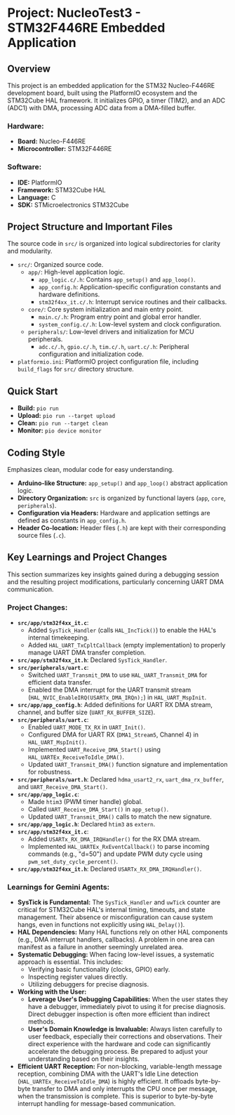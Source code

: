 # Project: NucleoTest3 - STM32F446RE Embedded Application

## Overview

This project is an embedded application for the STM32 Nucleo-F446RE development board, built using the PlatformIO ecosystem and the STM32Cube HAL framework. It initializes GPIO, a timer (TIM2), and an ADC (ADC1) with DMA, processing ADC data from a DMA-filled buffer.

### Hardware:
*   **Board:** Nucleo-F446RE
*   **Microcontroller:** STM32F446RE

### Software:
*   **IDE:** PlatformIO
*   **Framework:** STM32Cube HAL
*   **Language:** C
*   **SDK:** STMicroelectronics STM32Cube

## Project Structure and Important Files

The source code in `src/` is organized into logical subdirectories for clarity and modularity.

*   `src/`: Organized source code.
    *   `app/`: High-level application logic.
        *   `app_logic.c/.h`: Contains `app_setup()` and `app_loop()`.
        *   `app_config.h`: Application-specific configuration constants and hardware definitions.
        *   `stm32f4xx_it.c/.h`: Interrupt service routines and their callbacks.
    *   `core/`: Core system initialization and main entry point.
        *   `main.c/.h`: Program entry point and global error handler.
        *   `system_config.c/.h`: Low-level system and clock configuration.
    *   `peripherals/`: Low-level drivers and initialization for MCU peripherals.
        *   `adc.c/.h`, `gpio.c/.h`, `tim.c/.h`, `uart.c/.h`: Peripheral configuration and initialization code.
*   `platformio.ini`: PlatformIO project configuration file, including `build_flags` for `src/` directory structure.

## Quick Start

*   **Build:** `pio run`
*   **Upload:** `pio run --target upload`
*   **Clean:** `pio run --target clean`
*   **Monitor:** `pio device monitor`

## Coding Style

Emphasizes clean, modular code for easy understanding.

*   **Arduino-like Structure:** `app_setup()` and `app_loop()` abstract application logic.
*   **Directory Organization:** `src` is organized by functional layers (`app`, `core`, `peripherals`).
*   **Configuration via Headers:** Hardware and application settings are defined as constants in `app_config.h`.
*   **Header Co-location:** Header files (`.h`) are kept with their corresponding source files (`.c`).

## Key Learnings and Project Changes

This section summarizes key insights gained during a debugging session and the resulting project modifications, particularly concerning UART DMA communication.

### Project Changes:

*   **`src/app/stm32f4xx_it.c`**: 
    *   Added `SysTick_Handler` (calls `HAL_IncTick()`) to enable the HAL's internal timekeeping.
    *   Added `HAL_UART_TxCpltCallback` (empty implementation) to properly manage UART DMA transfer completion.
*   **`src/app/stm32f4xx_it.h`**: Declared `SysTick_Handler`.
*   **`src/peripherals/uart.c`**: 
    *   Switched `UART_Transmit_DMA` to use `HAL_UART_Transmit_DMA` for efficient data transfer.
    *   Enabled the DMA interrupt for the UART transmit stream (`HAL_NVIC_EnableIRQ(USARTx_DMA_IRQn);`) in `HAL_UART_MspInit`.
*   **`src/app/app_config.h`**: Added definitions for UART RX DMA stream, channel, and buffer size (`UART_RX_BUFFER_SIZE`).
*   **`src/peripherals/uart.c`**: 
    *   Enabled `UART_MODE_TX_RX` in `UART_Init()`.
    *   Configured DMA for UART RX (`DMA1_Stream5`, Channel 4) in `HAL_UART_MspInit()`.
    *   Implemented `UART_Receive_DMA_Start()` using `HAL_UARTEx_ReceiveToIdle_DMA()`.
    *   Updated `UART_Transmit_DMA()` function signature and implementation for robustness.
*   **`src/peripherals/uart.h`**: Declared `hdma_usart2_rx`, `uart_dma_rx_buffer`, and `UART_Receive_DMA_Start()`.
*   **`src/app/app_logic.c`**: 
    *   Made `htim3` (PWM timer handle) global.
    *   Called `UART_Receive_DMA_Start()` in `app_setup()`.
    *   Updated `UART_Transmit_DMA()` calls to match the new signature.
*   **`src/app/app_logic.h`**: Declared `htim3` as `extern`.
*   **`src/app/stm32f4xx_it.c`**: 
    *   Added `USARTx_RX_DMA_IRQHandler()` for the RX DMA stream.
    *   Implemented `HAL_UARTEx_RxEventCallback()` to parse incoming commands (e.g., "d=50") and update PWM duty cycle using `pwm_set_duty_cycle_percent()`.
*   **`src/app/stm32f4xx_it.h`**: Declared `USARTx_RX_DMA_IRQHandler()`.

### Learnings for Gemini Agents:

*   **SysTick is Fundamental:** The `SysTick_Handler` and `uwTick` counter are critical for STM32Cube HAL's internal timing, timeouts, and state management. Their absence or misconfiguration can cause system hangs, even in functions not explicitly using `HAL_Delay()`).
*   **HAL Dependencies:** Many HAL functions rely on other HAL components (e.g., DMA interrupt handlers, callbacks). A problem in one area can manifest as a failure in another seemingly unrelated area.
*   **Systematic Debugging:** When facing low-level issues, a systematic approach is essential. This includes:
    *   Verifying basic functionality (clocks, GPIO) early.
    *   Inspecting register values directly.
    *   Utilizing debuggers for precise diagnosis.
*   **Working with the User:**
    *   **Leverage User's Debugging Capabilities:** When the user states they have a debugger, immediately pivot to using it for precise diagnosis. Direct debugger inspection is often more efficient than indirect methods.
    *   **User's Domain Knowledge is Invaluable:** Always listen carefully to user feedback, especially their corrections and observations. Their direct experience with the hardware and code can significantly accelerate the debugging process. Be prepared to adjust your understanding based on their insights.
*   **Efficient UART Reception:** For non-blocking, variable-length message reception, combining DMA with the UART's Idle Line detection (`HAL_UARTEx_ReceiveToIdle_DMA`) is highly efficient. It offloads byte-by-byte transfer to DMA and only interrupts the CPU once per message, when the transmission is complete. This is superior to byte-by-byte interrupt handling for message-based communication.
